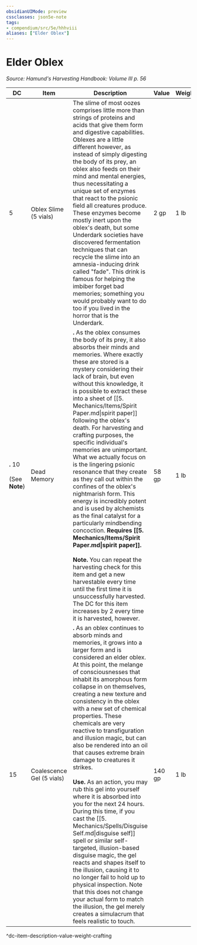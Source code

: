 ```yaml
---
obsidianUIMode: preview
cssclasses: json5e-note
tags:
- compendium/src/5e/hhhviii
aliases: ["Elder Oblex"]
---
```

# Elder Oblex
*Source: Hamund's Harvesting Handbook: Volume III p. 56* 

| DC | Item | Description | Value | Weight | Crafting |
|----|------|-------------|-------|--------|----------|
| 5 | Oblex Slime (5 vials) | The slime of most oozes comprises little more than strings of proteins and acids that give them form and digestive capabilities. Oblexes are a little different however, as instead of simply digesting the body of its prey, an oblex also feeds on their mind and mental energies, thus necessitating a unique set of enzymes that react to the psionic field all creatures produce. These enzymes become mostly inert upon the oblex's death, but some Underdark societies have discovered fermentation techniques that can recycle the slime into an amnesia-inducing drink called "fade". This drink is famous for helping the imbiber forget bad memories; something you would probably want to do too if you lived in the horror that is the Underdark. | 2 gp | 1 lb | — |
| **.** 10<br /><br />(See **Note**) | Dead Memory | **.** As the oblex consumes the body of its prey, it also absorbs their minds and memories. Where exactly these are stored is a mystery considering their lack of brain, but even without this knowledge, it is possible to extract these into a sheet of [[5. Mechanics/Items/Spirit Paper.md\|spirit paper]] following the oblex's death. For harvesting and crafting purposes, the specific individual's memories are unimportant. What we actually focus on is the lingering psionic resonance that they create as they call out within the confines of the oblex's nightmarish form. This energy is incredibly potent and is used by alchemists as the final catalyst for a particularly mindbending concoction. **Requires [[5. Mechanics/Items/Spirit Paper.md\|spirit paper]].**<br /><br />**Note.** You can repeat the harvesting check for this item and get a new harvestable every time until the first time it is unsuccessfully harvested. The DC for this item increases by 2 every time it is harvested, however. | 58 gp | 1 lb | [[5. Mechanics/Items/Potion Of The Gestalt.md\|Potion of the Gestalt]] |
| 15 | Coalescence Gel (5 vials) | **.** As an oblex continues to absorb minds and memories, it grows into a larger form and is considered an elder oblex. At this point, the melange of consciousnesses that inhabit its amorphous form collapse in on themselves, creating a new texture and consistency in the oblex with a new set of chemical properties. These chemicals are very reactive to transfiguration and illusion magic, but can also be rendered into an oil that causes extreme brain damage to creatures it strikes.<br /><br />**Use.** As an action, you may rub this gel into yourself where it is absorbed into you for the next 24 hours. During this time, if you cast the [[5. Mechanics/Spells/Disguise Self.md\|disguise self]] spell or similar self-targeted, illusion-based disguise magic, the gel reacts and shapes itself to the illusion, causing it to no longer fail to hold up to physical inspection. Note that this does not change your actual form to match the illusion, the gel merely creates a simulacrum that feels realistic to touch. | 140 gp | 1 lb | [[5. Mechanics/Items/Oil Of The Memory Thief.md\|Oil of the Memory Thief]] |
^dc-item-description-value-weight-crafting